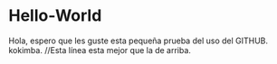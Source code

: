 # Hello-World
Hola, espero que les guste esta pequeña prueba del uso del GITHUB. kokimba.
//Esta línea esta mejor que la de arriba.
